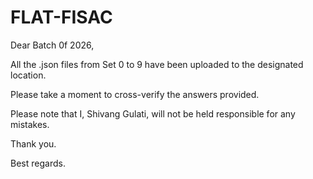 # FLAT-FISAC

Dear Batch 0f 2026,

All the .json files from Set 0 to 9 have been uploaded to the designated location.

Please take a moment to cross-verify the answers provided.

Please note that I, Shivang Gulati, will not be held responsible for any mistakes.

Thank you.

Best regards.
